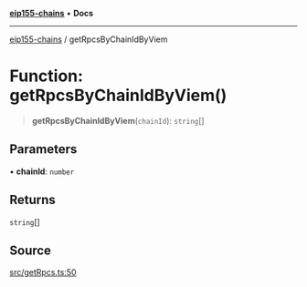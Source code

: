 [**eip155-chains**](../README.md) • **Docs**

***

[eip155-chains](../globals.md) / getRpcsByChainIdByViem

# Function: getRpcsByChainIdByViem()

> **getRpcsByChainIdByViem**(`chainId`): `string`[]

## Parameters

• **chainId**: `number`

## Returns

`string`[]

## Source

[src/getRpcs.ts:50](https://github.com/ivanzzeth/eip155-chains/blob/16a26afaa05f032515c0b536c027c572cc678b10/src/getRpcs.ts#L50)
